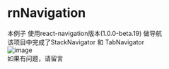# rnNavigation
本例子 使用react-navigation版本(1.0.0-beta.19) 做导航
<br>该项目中完成了StackNavigator 和 TabNavigator
<br>![image](https://github.com/sunrain117/rnNavigation/blob/master/example/img/example.gif)
<br>如果有问题，请留言
